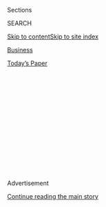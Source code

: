 <div id="app">

<div>

<div>

<div>

<div class="NYTAppHideMasthead css-1q2w90k e1suatyy0">

<div class="section css-ui9rw0 e1suatyy2">

<div class="css-eph4ug er09x8g0">

<div class="css-6n7j50">

</div>

<span class="css-1dv1kvn">Sections</span>

<div class="css-10488qs">

<span class="css-1dv1kvn">SEARCH</span>

</div>

[Skip to content](#site-content)[Skip to site
index](#site-index)

</div>

<div id="masthead-section-label" class="css-1wr3we4 eaxe0e00">

[Business](https://www.nytimes.com/section/business)

</div>

<div class="css-10698na e1huz5gh0">

</div>

</div>

<div id="masthead-bar-one" class="section hasLinks css-15hmgas e1csuq9d3">

<div class="css-uqyvli e1csuq9d0">

</div>

<div class="css-1uqjmks e1csuq9d1">

</div>

<div class="css-9e9ivx">

[](https://myaccount.nytimes.com/auth/login?response_type=cookie&client_id=vi)

</div>

<div class="css-1bvtpon e1csuq9d2">

[Today’s
Paper](https://www.nytimes.com/section/todayspaper)

</div>

</div>

</div>

</div>

<div data-aria-hidden="false">

<div id="site-content" data-role="main">

<div>

<div class="css-1aor85t" style="opacity:0.000000001;z-index:-1;visibility:hidden">

<div class="css-1hqnpie">

<div class="css-epjblv">

<span class="css-17xtcya">[Business](/section/business)</span><span class="css-x15j1o">|</span><span class="css-fwqvlz">Ahead
of Theresa May’s Visit, Talk of Trade Deal Is Clouded by
Politics</span>

</div>

<div class="css-k008qs">

<div class="css-1iwv8en">

<span class="css-18z7m18"></span>

<div>

</div>

</div>

<span class="css-1n6z4y">https://nyti.ms/2jBrFpP</span>

<div class="css-1705lsu">

<div class="css-4xjgmj">

<div class="css-4skfbu" data-role="toolbar" data-aria-label="Social Media Share buttons, Save button, and Comments Panel with current comment count" data-testid="share-tools">

  - 
  - 
  - 
  - 
    
    <div class="css-6n7j50">
    
    </div>

  - 

</div>

</div>

</div>

</div>

</div>

</div>

<div class="css-13pd83m">

</div>

<div id="top-wrapper" class="css-1sy8kpn">

<div id="top-slug" class="css-l9onyx">

Advertisement

</div>

[Continue reading the main
story](#after-top)

<div class="ad top-wrapper" style="text-align:center;height:100%;display:block;min-height:250px">

<div id="top" class="place-ad" data-position="top" data-size-key="top">

</div>

</div>

<div id="after-top">

</div>

</div>

<div id="sponsor-wrapper" class="css-1hyfx7x">

<div id="sponsor-slug" class="css-19vbshk">

Supported by

</div>

[Continue reading the main
story](#after-sponsor)

<div id="sponsor" class="ad sponsor-wrapper" style="text-align:center;height:100%;display:block">

</div>

<div id="after-sponsor">

</div>

</div>

<div class="css-1vkm6nb ehdk2mb0">

# Ahead of Theresa May’s Visit, Talk of Trade Deal Is Clouded by Politics

</div>

<div class="css-79elbk" data-testid="photoviewer-wrapper">

<div class="css-z3e15g" data-testid="photoviewer-wrapper-hidden">

</div>

<div class="css-1a48zt4 ehw59r15" data-testid="photoviewer-children">

![<span class="css-16f3y1r e13ogyst0" data-aria-hidden="true">Prime
Minister Theresa May of Britain is scheduled to be at the White House on
Friday, where she is expected to begin discussions on a free-trade
agreement between Britain and the United
States.</span><span class="css-cnj6d5 e1z0qqy90" itemprop="copyrightHolder"><span class="css-1ly73wi e1tej78p0">Credit...</span><span><span>Neil
Hall/NGH, via
Reuters</span></span></span>](https://static01.nyt.com/images/2017/01/27/business/27TRANSATLANTICPIC1/27TRANSATLANTIC1-articleInline.jpg?quality=75&auto=webp&disable=upscale)

</div>

</div>

<div class="css-xt80pu e12qa4dv0">

<div class="css-18e8msd">

<div class="css-vp77d3 epjyd6m0">

<div class="css-1baulvz">

By [<span class="css-1baulvz last-byline" itemprop="name">Peter S.
Goodman</span>](http://www.nytimes.com/by/peter-s-goodman)

</div>

</div>

  - Jan. 26,
    2017

  - 
    
    <div class="css-4xjgmj">
    
    <div class="css-d8bdto" data-role="toolbar" data-aria-label="Social Media Share buttons, Save button, and Comments Panel with current comment count" data-testid="share-tools">
    
      - 
      - 
      - 
      - 
        
        <div class="css-6n7j50">
        
        </div>
    
      - 
    
    </div>
    
    </div>

</div>

</div>

<div class="section meteredContent css-1r7ky0e" name="articleBody" itemprop="articleBody">

<div class="css-1fanzo5 StoryBodyCompanionColumn">

<div class="css-53u6y8">

In the world according to President Trump, the United States and Britain
are about to make their special relationship great again. Having cast
off decades of global niceties — the United States by putting him in the
White House, Britain by voting to leave the European Union — they can
now forge a magnificent future.

Mr. Trump is readying proof. As he prepares to host Prime Minister
Theresa May of Britain at the White House on Friday, he intends to begin
discussions on a free-trade agreement that would deepen commercial ties
between their countries.

A trade agreement would make for useful political theater on both sides
of the Atlantic, particularly as [President Barack Obama had pointedly
warned](https://www.nytimes.com/2016/04/23/world/europe/obama-britain-visit.html)
that a deal would not easily happen. But as a spur to economic expansion
and hiring, a deal would almost certainly amount to very little.

Until Britain [actually leaves
Europe](https://www.nytimes.com/2017/01/24/world/europe/theresa-may-brexit-vote-article-50.html)
— a step most likely at least two years away — it is legally barred from
entering a trade agreement with any country. If a deal was quietly
negotiated to take effect after Britain’s departure, its economic punch
would probably be modest. Tariffs between the countries are already
minimal, meaning there are relatively few trade impediments left to
clear away.

</div>

</div>

<div class="css-1fanzo5 StoryBodyCompanionColumn">

<div class="css-53u6y8">

What areas of business could be opened to increased competition tend to
be the most politically sensitive: agriculture, government procurement
and defense. Legions of lobbyists would mount ferocious battles to
preserve the privileges of now-favored industries.

American federal government contracts would attract keen interest from
British defense and aerospace companies, especially as Mr. Trump has
[vowed to rebuild the
military](https://www.nytimes.com/2016/09/08/us/politics/donald-trump-speech.html).
But opening such business to foreign competitors in a trade agreement
would directly collide with Mr. Trump’s “America First” mantra.

“If President Trump genuinely means ‘buy American, hire American’ above
all else, then there’s going to be very little left to offer other
countries,” said Adam S. Posen, a former member of the rate-setting
committee at the Bank of England and now president of the Peterson
Institute for International Economics in Washington. “There is no way in
hell this is a massive trade deal. It would take massive effort to
create a trade deal of even minimal effect.”

Trade, it is worth noting, tends to involve trade-offs. Negotiations are
politically fraught, because they expose domestic industries to the
prospect of greater competition with overseas companies. In exchange,
domestic consumers gain access to more and cheaper products.

British steak aficionados may cheer the shrinking of steep tariffs that
limit the influx of American beef. The British beef industry would
probably respond less enthusiastically. It would seek protection,
particularly as Britain’s exit from the bloc would eliminate European
subsidies for British agriculture. Any proposed opening of agriculture
would probaly provoke British opposition to genetically modified crops.

</div>

</div>

<div class="css-1fanzo5 StoryBodyCompanionColumn">

<div class="css-53u6y8">

British insurance companies may be eager for a greater crack at the
enormous American market, but that would be outside the scope of a
potential deal. In the United States, the insurance industry is
regulated at the state level, meaning the Trump administration would
lack the authority to engineer an opening.

The biggest impediment to a substantial deal between Britain and the
United States is the similarity of the two economies, and especially the
importance of financial services on both shores.

Opening finance to greater competition would require that British
bankers pledge fealty to American regulations. Either that, or the rules
would have to be opened and renegotiated by both sides. That might
happen in the same way that Mr. Trump might perhaps renounce shiny ties
and golf in favor of tie-dye and Zen meditation.

For American companies, the appeal of giving something up to gain access
to the British market has been diminished by the very thing that makes
such a trade permissible: Britain’s looming exit from Europe, known as
Brexit.

</div>

</div>

<div class="css-79elbk" data-testid="photoviewer-wrapper">

<div class="css-z3e15g" data-testid="photoviewer-wrapper-hidden">

</div>

<div class="css-1a48zt4 ehw59r15" data-testid="photoviewer-children">

![<span class="css-16f3y1r e13ogyst0" data-aria-hidden="true">President
Obama in London with Prime Minister David Cameron of Britain in 2016
before the Brexit vote, when Mr. Obama urged Britain to remain in the
Europe
Union.</span><span class="css-cnj6d5 e1z0qqy90" itemprop="copyrightHolder"><span class="css-1ly73wi e1tej78p0">Credit...</span><span>Stephen
Crowley/The New York
Times</span></span>](https://static01.nyt.com/images/2017/01/27/business/27TRANSATLANTIC2/27TRANSATLANTIC2-articleInline.jpg?quality=75&auto=webp&disable=upscale)

</div>

</div>

<div class="css-1fanzo5 StoryBodyCompanionColumn">

<div class="css-53u6y8">

Britain’s inclusion in the European Union and its enormous single market
has made Britain a prized center for manufacturing and corporate
headquarters for multinational companies. American investment banks have
been able to set up shop in London and use these bases to serve clients
from Ireland to Romania, as if operating in one country.

But once Britain leaves Europe, these benefits would almost certainly
disappear, raising endless questions about the future terms of trade
across the English Channel.

</div>

</div>

<div class="css-1fanzo5 StoryBodyCompanionColumn">

<div class="css-53u6y8">

Already, major banks are publicly outlining plans to shift some
operations to cities in the European Union, exploring Dublin, Paris and
Luxembourg. Already, major multinational companies are expressing
reservations about sinking the next investment in Britain.

All of this makes a trade deal less compelling, diminishing the stakes,
leaving politics as the most meaningful context.

Last year, before Britain’s referendum, Mr. Obama visited the country
and urged voters to opt for remaining in Europe. He sought to undercut a
key aspiration of those urging a break from the bloc — the prospect that
a more independent Britain could strike a free-trade deal with the
United States.

Washington had little interest in striking deals with single countries,
Mr. Obama said, preferring to focus on giant multilateral trade
arrangements like the sprawling Trans-Pacific Partnership (a deal [Mr.
Trump just
renounced](https://www.nytimes.com/2017/01/23/us/politics/tpp-trump-trade-nafta.html?_r=0)).
If it sought a trade deal with the United States, Britain would land “in
the back of the queue,” Mr. Obama warned.

With Mr. Trump now in the White House, Britain’s place in the queue has
effectively been upgraded, a handy development for Mrs. May as she
presses ahead with Brexit. She is under pressure to demonstrate that
Britain, once liberated from Europe, can harvest bounty via trade with
faster-growing, more innovative parts of the globe. A trade deal with
the largest economy on earth would presumably check that box.

“It is clearly in the British government’s political interest to show
that it can negotiate a free-trade agreement with the United States,”
said Stephen Woolcock, a trade expert at the London School of Economics.
“The question is what the economic costs and benefits of such an
agreement would be? These would seem to be less clear cut.”

In much of the world, Britain’s decision to abandon the European Union
has been construed as a retrenchment of British influence and a
disengagement from global affairs. In recent weeks, Mrs. May has labored
to displace that notion by describing post-Brexit Britain as a land of
dauntless capitalists scouring the planet for fresh opportunities.

</div>

</div>

<div class="css-1fanzo5 StoryBodyCompanionColumn">

<div class="css-53u6y8">

In a speech at the World Economic Forum in Davos, Switzerland, last
week, she described a British exit as “a vote to take control and make
decisions for ourselves and, crucially, to become even more global and
internationalist in action and in spirit, too. Because that is who we
are as a nation.”

A trade deal with the United States could be considered evidence to
further that case.

Mr. Trump could post a deal with Britain on Twitter as proof he is not,
despite popular perceptions, a nativist protectionist leading the United
States on a retreat from global concerns.

Mr. Trump has [strong-armed
Carrier](https://www.nytimes.com/2016/12/01/business/economy/trump-carrier-pence-jobs.html)
and [Ford Motor
into](https://www.nytimes.com/2016/11/19/business/ford-move-cited-as-victory-by-trump-has-no-effect-on-us-jobs.html)
altering plans to shift production from American factories to Mexico,
cashing in on photo opportunities that allow him to claim he is
engineering a renaissance in industrial America, even as the big picture
remains unchanged.

In a similar vein, he could use a trade deal with Britain — even a
narrow, economically inconsequential one — to claim vindication for his
encouragement of leaving the bloc. That could resonate with the sort of
voters who make up Mr. Trump’s base as well as supporters of Brexit in
Britain — that is, those inclined to blame immigrants for economic
afflictions.

“Trump can play to his constituents,” Mr. Posen of the Peterson
Institute said, people “who believe that trade deals among white rich
people are particularly desirable.”

</div>

</div>

</div>

<div>

</div>

<div>

</div>

<div>

</div>

<div>

<div id="bottom-wrapper" class="css-1ede5it">

<div id="bottom-slug" class="css-l9onyx">

Advertisement

</div>

[Continue reading the main
story](#after-bottom)

<div id="bottom" class="ad bottom-wrapper" style="text-align:center;height:100%;display:block;min-height:90px">

</div>

<div id="after-bottom">

</div>

</div>

</div>

</div>

</div>

## Site Index

<div>

</div>

## Site Information Navigation

  - [© <span>2020</span> <span>The New York Times
    Company</span>](https://help.nytimes.com/hc/en-us/articles/115014792127-Copyright-notice)

<!-- end list -->

  - [NYTCo](https://www.nytco.com/)
  - [Contact
    Us](https://help.nytimes.com/hc/en-us/articles/115015385887-Contact-Us)
  - [Work with us](https://www.nytco.com/careers/)
  - [Advertise](https://nytmediakit.com/)
  - [T Brand Studio](http://www.tbrandstudio.com/)
  - [Your Ad
    Choices](https://www.nytimes.com/privacy/cookie-policy#how-do-i-manage-trackers)
  - [Privacy](https://www.nytimes.com/privacy)
  - [Terms of
    Service](https://help.nytimes.com/hc/en-us/articles/115014893428-Terms-of-service)
  - [Terms of
    Sale](https://help.nytimes.com/hc/en-us/articles/115014893968-Terms-of-sale)
  - [Site
    Map](https://spiderbites.nytimes.com)
  - [Help](https://help.nytimes.com/hc/en-us)
  - [Subscriptions](https://www.nytimes.com/subscription?campaignId=37WXW)

</div>

</div>

</div>

</div>
